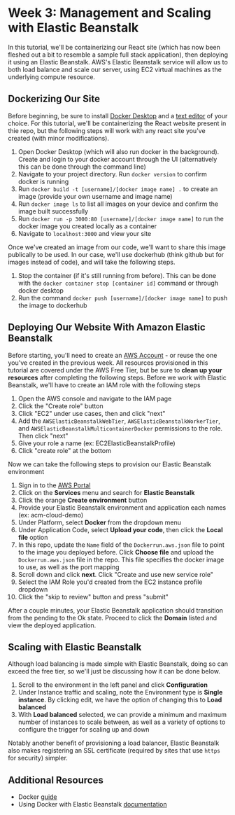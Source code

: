 # Week 3: Management and Scaling with Elastic Beanstalk

In this tutorial, we'll be containerizing our React site (which has now been fleshed out a bit to resemble a sample full stack application), then deploying it using an Elastic Beanstalk. AWS's Elastic Beanstalk service will allow us to both load balance and scale our server, using EC2 virtual machines as the underlying compute resource.

## Dockerizing Our Site

Before beginning, be sure to install [Docker Desktop](https://www.docker.com/products/docker-desktop/) and a [text editor](https://code.visualstudio.com/) of your choice. For this tutorial, we'll be containerizing the React website present in thie repo, but the following steps will work with any react site you've created (with minor modifications).

1. Open Docker Desktop (which will also run docker in the background). Create and login to your docker account through the UI (alternatively this can be done through the command line)
2. Navigate to your project directory.  Run `docker version` to confirm docker is running
3. Run `docker build -t [username]/[docker image name] .` to create an image (provide your own username and image name)
4. Run `docker image ls` to list all images on your device and confirm the image built successfully 
5. Run `docker run -p 3000:80 [username]/[docker image name]` to run the docker image you created locally as a container
6. Navigate to `localhost:3000` and view your site

Once we've created an image from our code, we'll want to share this image publically to be used. In our case, we'll use dockerhub (think github but for images instead of code), and will take the following steps.

1. Stop the container (if it's still running from before). This can be done with the `docker container stop [container id]` command or through docker desktop
2. Run the command `docker push [username]/[docker image name]` to push the image to dockerhub

## Deploying Our Website With Amazon Elastic Beanstalk

Before starting, you'll need to create an [AWS Account](https://portal.aws.amazon.com/billing/signup#/start/email) - or reuse the one you've created in the previous week. All resources provisioned in this tutorial are covered under the AWS Free Tier, but be sure to **clean up your resources** after completing the following steps. Before we work with Elastic Beanstalk, we'll have to create an IAM role with the following steps

1. Open the AWS console and navigate to the IAM page
2. Click the "Create role" button
3. Click "EC2" under use cases, then and click "next"
4. Add the `AWSElasticBeanstalkWebTier`, `AWSElasticBeanstalkWorkerTier`, and `AWSElasticBeanstalkMulticontainerDocker` permissions to the role. Then click "next"
5. Give your role a name (ex: EC2ElasticBeanstalkProfile)
6. Click "create role" at the bottom

Now we can take the following steps to provision our Elastic Beanstalk environment

1. Sign in to the [AWS Portal](https://signin.aws.amazon.com/)
2. Click on the **Services** menu and search for **Elastic Beanstalk**
3. Click the orange **Create environment** button
4. Provide your Elastic Beanstalk environment and application each names (ex: acm-cloud-demo)
5. Under Platform, select **Docker** from the dropdown menu
6. Under Application Code, select **Upload your code**, then click the **Local file** option
7. In this repo, update the `Name` field of the `Dockerrun.aws.json` file to point to the image you deployed before. Click **Choose file** and upload the `Dockerrun.aws.json` file in the repo. This file specifies the docker image to use, as well as the port mapping
8. Scroll down and click **next**. Click "Create and use new service role"
9. Select the IAM Role you'd created from the EC2 instance profile dropdown
10. Click the "skip to review" button and press "submit"

After a couple minutes, your Elastic Beanstalk application should transition from the pending to the Ok state. Proceed to click the **Domain** listed and view the deployed application.

## Scaling with Elastic Beanstalk

Although load balancing is made simple with Elastic Beanstalk, doing so can exceed the free tier, so we'll just be discussing how it can be done below.

1. Scroll to the environment in the left panel and click **Configuration**
2. Under Instance traffic and scaling, note the Environment type is **Single instance**. By clicking edit, we have the option of changing this to **Load balanced**
3. With **Load balanced** selected, we can provide a minimum and maximum number of instances to scale between, as well as a variety of options to configure the trigger for scaling up and down

Notably another benefit of provisioning a load balancer, Elastic Beanstalk also makes registering an SSL certificate (required by sites that use `https` for security) simpler.

## Additional Resources
* Docker [guide](https://docker-curriculum.com/)
* Using Docker with Elastic Beanstalk [documentation](https://docs.aws.amazon.com/elasticbeanstalk/latest/dg/create_deploy_docker.html)
